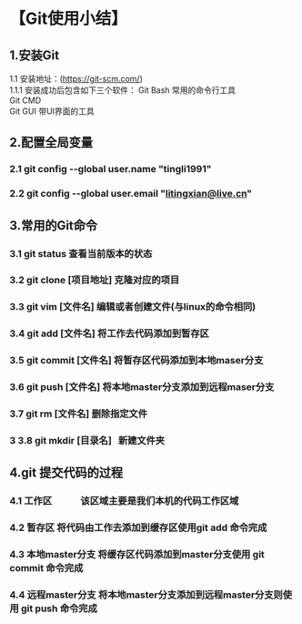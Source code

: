 【Git使用小结】
===
## 1.安装Git  
1.1 安装地址：(https://git-scm.com/)  
1.1.1 安装成功后包含如下三个软件：
    Git Bash   常用的命令行工具  
    Git CMD  
    Git GUI    带UI界面的工具  
## 2.配置全局变量
### 2.1 git config --global user.name "tingli1991"
### 2.2 git config --global user.email "litingxian@live.cn"
## 3.常用的Git命令
### 3.1 git status              查看当前版本的状态
### 3.2 git clone [项目地址]    克隆对应的项目
### 3.3 git vim [文件名]        编辑或者创建文件(与linux的命令相同)
### 3.4 git add [文件名]        将工作去代码添加到暂存区
### 3.5 git commit [文件名]     将暂存区代码添加到本地maser分支
### 3.6 git push [文件名]       将本地master分支添加到远程maser分支
### 3.7 git rm [文件名]         删除指定文件
### 3 3.8 git mkdir [目录名]    新建文件夹
## 4.git 提交代码的过程
### 4.1 工作区             该区域主要是我们本机的代码工作区域
### 4.2 暂存区             将代码由工作去添加到缓存区使用git add 命令完成
### 4.3 本地master分支     将缓存区代码添加到master分支使用 git commit 命令完成
### 4.4 远程master分支     将本地master分支添加到远程master分支则使用 git push 命令完成
